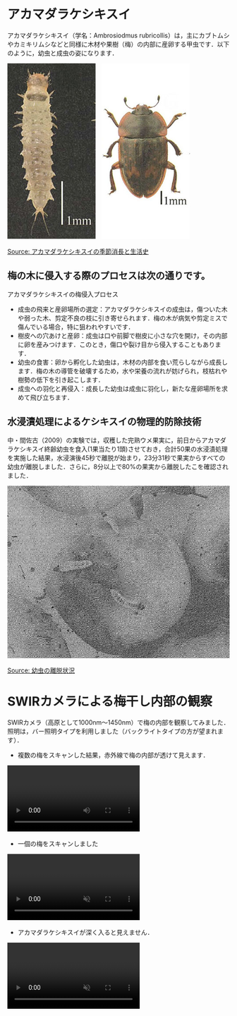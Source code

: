 # アカマダラケシキスイ

アカマダラケシキスイ（学名：Ambrosiodmus rubricollis）は，主にカブトムシやカミキリムシなどと同様に木材や果樹（梅）の内部に産卵する甲虫です．以下のように，幼虫と成虫の姿になります．

<img src="img/ar1.jpg">　<img src="img/ar2.jpg">

[Source: アカマダラケシキスイの季節消長と生活史](https://agriknowledge.affrc.go.jp/RN/2010936293.pdf)

## 梅の木に侵入する際のプロセスは次の通りです。

アカマダラケシキスイの梅侵入プロセス
- 成虫の飛来と産卵場所の選定：アカマダラケシキスイの成虫は，傷ついた木や弱った木、剪定不良の枝に引き寄せられます．梅の木が病気や剪定ミスで傷んでいる場合，特に狙われやすいです．
- 樹皮への穴あけと産卵：成虫は口や前脚で樹皮に小さな穴を開け，その内部に卵を産みつけます．このとき，傷口や裂け目から侵入することもあります．
- 幼虫の食害：卵から孵化した幼虫は，木材の内部を食い荒らしながら成長します．梅の木の導管を破壊するため，水や栄養の流れが妨げられ，枝枯れや樹勢の低下を引き起こします．
- 成虫への羽化と再侵入：成長した幼虫は成虫に羽化し，新たな産卵場所を求めて飛び立ちます．

## 水浸漬処理によるケシキスイの物理的防除技術

中・間佐古（2009）の実験では，収穫した完熟ウメ果実に，前日からアカマダラケシキスイ終齢幼虫を食入(1果当たり1頭)させておき，合計50果の水浸漬処理を実施した結果，水浸演後45秒で離脱が始まり，23分31秒で果実からすべての幼虫が離脱しました．さらに，8分以上で80%の果実から離脱したこを確認されました．

<img src="img/ridatsu.jpg">

[Source: 幼虫の離脱状況](https://agriknowledge.affrc.go.jp/RN/2030781856.pdf)

# SWIRカメラによる梅干し内部の観察

SWIRカメラ（高原として1000nm〜1450nm）で梅の内部を観察してみました．照明は，バー照明タイプを利用しました（バックライトタイプの方が望まれます）．

- 複数の梅をスキャンした結果，赤外線で梅の内部が透けて見えます．

<video src="img/1.mp4" controls width="300">
  Your browser does not support the video tag.
</video>

- 一個の梅をスキャンしました

<video controls src="img/2.mp4" muted="false"></video>

- アカマダラケシキスイが深く入ると見えません．

<video controls src="img/3.mp4" muted="false"></video>



